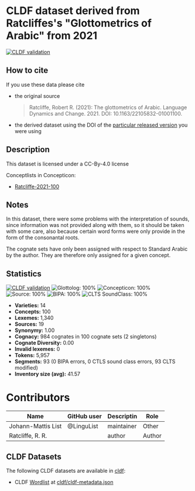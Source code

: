 # CLDF dataset derived from Ratcliffes's "Glottometrics of Arabic" from 2021

[![CLDF validation](https://github.com/lexibank/ratcliffearabic/workflows/CLDF-validation/badge.svg)](https://github.com/lexibank/ratcliffearabic/actions?query=workflow%3ACLDF-validation)

## How to cite

If you use these data please cite
- the original source
  > Ratcliffe, Robert R. (2021): The glottometrics of Arabic. Language Dynamics and Change. 2021. DOI: 10.1163/22105832-01001100.
- the derived dataset using the DOI of the [particular released version](../../releases/) you were using

## Description


This dataset is licensed under a CC-By-4.0 license


Conceptlists in Concepticon:
- [Ratcliffe-2021-100](https://concepticon.clld.org/contributions/Ratcliffe-2021-100)
## Notes

In this dataset, there were some problems with the interpretation of sounds, since information was not provided along with them, so it should be taken with some care, also because certain word forms were only provide in the form of the consonantal roots.

The cognate sets have only been assigned with respect to Standard Arabic by the author. They are therefore only assigned for a given concept.



## Statistics


[![CLDF validation](https://github.com/lexibank/ratcliffearabic/workflows/CLDF-validation/badge.svg)](https://github.com/lexibank/ratcliffearabic/actions?query=workflow%3ACLDF-validation)
![Glottolog: 100%](https://img.shields.io/badge/Glottolog-100%25-brightgreen.svg "Glottolog: 100%")
![Concepticon: 100%](https://img.shields.io/badge/Concepticon-100%25-brightgreen.svg "Concepticon: 100%")
![Source: 100%](https://img.shields.io/badge/Source-100%25-brightgreen.svg "Source: 100%")
![BIPA: 100%](https://img.shields.io/badge/BIPA-100%25-brightgreen.svg "BIPA: 100%")
![CLTS SoundClass: 100%](https://img.shields.io/badge/CLTS%20SoundClass-100%25-brightgreen.svg "CLTS SoundClass: 100%")

- **Varieties:** 14
- **Concepts:** 100
- **Lexemes:** 1,340
- **Sources:** 19
- **Synonymy:** 1.00
- **Cognacy:** 984 cognates in 100 cognate sets (2 singletons)
- **Cognate Diversity:** 0.00
- **Invalid lexemes:** 0
- **Tokens:** 5,957
- **Segments:** 93 (0 BIPA errors, 0 CTLS sound class errors, 93 CLTS modified)
- **Inventory size (avg):** 41.57

# Contributors

Name               | GitHub user | Descriptin |Role
---                | ---         | --- | ---
Johann-Mattis List | @LinguList  | maintainer | Other 
Ratcliffe, R. R. | | author | Author




## CLDF Datasets

The following CLDF datasets are available in [cldf](cldf):

- CLDF [Wordlist](https://github.com/cldf/cldf/tree/master/modules/Wordlist) at [cldf/cldf-metadata.json](cldf/cldf-metadata.json)